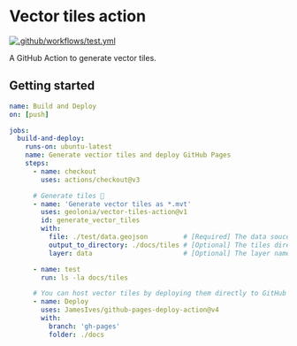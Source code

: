 # Vector tiles action

[![.github/workflows/test.yml](https://github.com/geolonia/vector-tiles-action/actions/workflows/test.yml/badge.svg)](https://github.com/geolonia/vector-tiles-action/actions/workflows/test.yml)

A GitHub Action to generate vector tiles.

## Getting started

```yaml
name: Build and Deploy
on: [push]

jobs:
  build-and-deploy:
    runs-on: ubuntu-latest
    name: Generate vectior tiles and deploy GitHub Pages
    steps:
      - name: checkout
        uses: actions/checkout@v3

      # Generate tiles 🚀
      - name: 'Generate vector tiles as *.mvt'
        uses: geolonia/vector-tiles-action@v1
        id: generate_vector_tiles
        with:
          file: ./test/data.geojson         # [Required] The data souce.
          output_to_directory: ./docs/tiles # [Optional] The tiles directory. default is `docs/tiles`.
          layer: data                       # [Optional] The layer name. default is `data`.

      - name: test
        run: ls -la docs/tiles

      # You can host vector tiles by deploying them directly to GitHub Pages 🌏
      - name: Deploy
        uses: JamesIves/github-pages-deploy-action@v4
        with:
          branch: 'gh-pages'
          folder: ./docs
```
